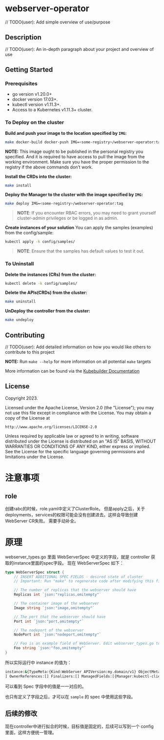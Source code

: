 # webserver-operator
// TODO(user): Add simple overview of use/purpose

## Description
// TODO(user): An in-depth paragraph about your project and overview of use

## Getting Started

### Prerequisites
- go version v1.20.0+
- docker version 17.03+.
- kubectl version v1.11.3+.
- Access to a Kubernetes v1.11.3+ cluster.

### To Deploy on the cluster
**Build and push your image to the location specified by `IMG`:**

```sh
make docker-build docker-push IMG=<some-registry>/webserver-operator:tag
```

**NOTE:** This image ought to be published in the personal registry you specified. 
And it is required to have access to pull the image from the working environment. 
Make sure you have the proper permission to the registry if the above commands don’t work.

**Install the CRDs into the cluster:**

```sh
make install
```

**Deploy the Manager to the cluster with the image specified by `IMG`:**

```sh
make deploy IMG=<some-registry>/webserver-operator:tag
```

> **NOTE**: If you encounter RBAC errors, you may need to grant yourself cluster-admin 
privileges or be logged in as admin.

**Create instances of your solution**
You can apply the samples (examples) from the config/sample:

```sh
kubectl apply -k config/samples/
```

>**NOTE**: Ensure that the samples has default values to test it out.

### To Uninstall
**Delete the instances (CRs) from the cluster:**

```sh
kubectl delete -k config/samples/
```

**Delete the APIs(CRDs) from the cluster:**

```sh
make uninstall
```

**UnDeploy the controller from the cluster:**

```sh
make undeploy
```

## Contributing
// TODO(user): Add detailed information on how you would like others to contribute to this project

**NOTE:** Run `make --help` for more information on all potential `make` targets

More information can be found via the [Kubebuilder Documentation](https://book.kubebuilder.io/introduction.html)

## License

Copyright 2023.

Licensed under the Apache License, Version 2.0 (the "License");
you may not use this file except in compliance with the License.
You may obtain a copy of the License at

    http://www.apache.org/licenses/LICENSE-2.0

Unless required by applicable law or agreed to in writing, software
distributed under the License is distributed on an "AS IS" BASIS,
WITHOUT WARRANTIES OR CONDITIONS OF ANY KIND, either express or implied.
See the License for the specific language governing permissions and
limitations under the License.

# 注意事项
## role
创建rabc的时候，role.yaml中定义了ClusterRole。
但是apply之后，关于deployments，services的权限可能会没有创建进去。这样会导致创建WebServer CR失败。
需要手动补全。

# 原理
webserver_types.go 里面 WebServerSpec 中定义的字段，就是 controller 获取的instance里面的spec字段。
现在 WebServerSpec 如下：
```go
type WebServerSpec struct {
	// INSERT ADDITIONAL SPEC FIELDS - desired state of cluster
	// Important: Run "make" to regenerate code after modifying this file

	// The number of replicas that the webserver should have
	Replicas int `json:"replicas,omitempty"`

	// The container image of the webserver
	Image string `json:"image,omitempty"`

	// The port that the webserver should have
	Port int `json:"port,omitempty"`

	// The nodeport of the webserver
	NodePort int `json:"nodeport,omitempty"`

	// Foo is an example field of WebServer. Edit webserver_types.go to remove/update
	Foo string `json:"foo,omitempty"`
}
```
所以实际运行中 instance 的值为：
```sh
instance:&{TypeMeta:{Kind:WebServer APIVersion:my.domain/v1} ObjectMeta:{Name:webserver-sample GenerateName: Namespace:default SelfLink: UID:4bef8369-8dfe-48d5-a0b7-0707aa16ccf9 ResourceVersion:2326733 Generation:1 CreationTimestamp:2024-04-11 06:49:50 +0000 UTC DeletionTimestamp:<nil> DeletionGracePeriodSeconds:<nil> Labels:map[app.kubernetes.io/created-by:webserver-operator app.kubernetes.io/instance:webserver-sample app.kubernetes.io/managed-by:kustomize app.kubernetes.io/name:webserver app.kubernetes.io/part-of:webserver-operator] Annotations:map[kubectl.kubernetes.io/last-applied-configuration:{"apiVersion":"my.domain/v1","kind":"WebServer","metadata":{"annotations":{},"labels":{"app.kubernetes.io/created-by":"webserver-operator","app.kubernetes.io/instance":"webserver-sample","app.kubernetes.io/managed-by":"kustomize","app.kubernetes.io/name":"webserver","app.kubernetes.io/part-of":"webserver-operator"},"name":"webserver-sample","namespace":"default"},"spec":{"image":"nginx:1.23.1","nodeport":30010,"port":80,"replicas":3}}
] OwnerReferences:[] Finalizers:[] ManagedFields:[{Manager:kubectl-client-side-apply Operation:Update APIVersion:my.domain/v1 Time:2024-04-11 06:49:50 +0000 UTC FieldsType:FieldsV1 FieldsV1:{"f:metadata":{"f:annotations":{".":{},"f:kubectl.kubernetes.io/last-applied-configuration":{}},"f:labels":{".":{},"f:app.kubernetes.io/created-by":{},"f:app.kubernetes.io/instance":{},"f:app.kubernetes.io/managed-by":{},"f:app.kubernetes.io/name":{},"f:app.kubernetes.io/part-of":{}}},"f:spec":{".":{},"f:image":{},"f:nodeport":{},"f:port":{},"f:replicas":{}}} Subresource:}]} Spec:{Replicas:3 Image:nginx:1.23.1 Port:80 NodePort:30010 Foo:} Status:{}}
```

可以看到 Spec 字段中的值是一一对应的。

也只有定义了字段之后，才可以在 `sample` 的 spec 中使用这些字段。

## 后续的修改
现在controller中进行拟合的时候，目标值是固定的，后续可以写到一个 config 里面，这样方便统一管理。
